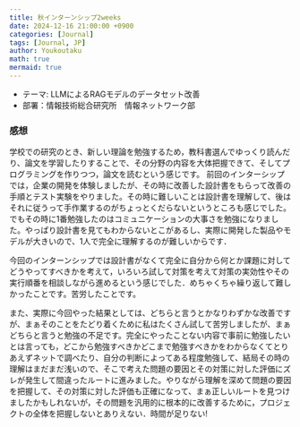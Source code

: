 ```yaml
---
title: 秋インターンシップ2weeks
date: 2024-12-16 21:00:00 +0900
categories: [Journal]
tags: [Journal, JP]
author: Youkoutaku
math: true
mermaid: true
---
```


- テーマ: LLMによるRAGモデルのデータセット改善
- 部署：情報技術総合研究所　情報ネットワーク部

### 感想
学校での研究のとき、新しい理論を勉強するため，教科書選んでゆっくり読んだり、論文を学習したりすることで、その分野の内容を大体把握できて、そしてプログラミングを作りつつ，論文を読むという感じです。
前回のインターシップでは，企業の開発を体験しましたが、その時に改善した設計書をもらって改善の手順とテスト実験をやりました。その時に難しいことは設計書を理解して、後はそれに従うって手作業するのがちょっとくだらないというところも感じでした。でもその時に1番勉強したのはコミュニケーションの大事さを勉強になりました。やっぱり設計書を見てもわからないとこがあるし、実際に開発した製品やモデルが大きいので、1人で完全に理解するのが難しいからです．

今回のインターンシップでは設計書がなくて完全に自分から何とか課題に対してどうやってすべきかを考えて，いろいろ試して対策を考えて対策の実効性やその実行順番を相談しながら進めるという感じでした．めちゃくちゃ繰り返して難しかったことです。苦労したことです。

また、実際に今回やった結果としては、どちらと言うとかなりわずかな改善ですが、まぁそのことをたどり着くために私はたくさん試して苦労しましたが、まぁどちらと言うと勉強の不足です。完全にやったことない内容で事前に勉強したいとは言っても，どこから勉強すべきかどこまで勉強すべきかをわからなくてとりあえずネットで調べたり、自分の判断によってある程度勉強して、結局その時の理解はまだまだ浅いので、そこで考えた問題の要因とその対策に対した評価にズレが発生して間違ったルートに進みました。やりながら理解を深めて問題の要因を把握して、その対策に対した評価も正確になって、まぁ正しいルートを見つけましたかもしれないが，その問題を汎用的に根本的に改善するために，プロジェクトの全体を把握しないとありえない．時間が足りない!